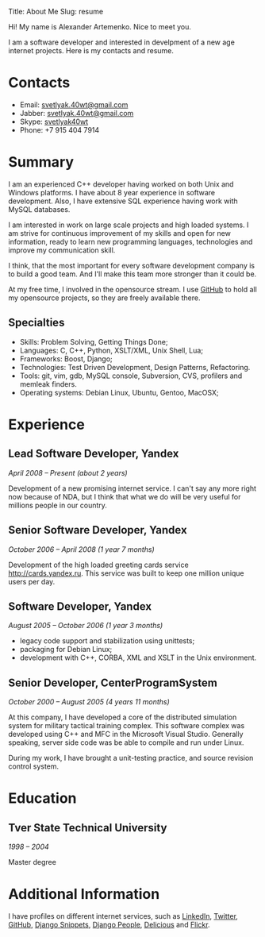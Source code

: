 Title: About Me
Slug: resume

Hi! My name is Alexander Artemenko. Nice to meet you.

I am a software developer and interested in develpment of a new age internet projects. Here is my contacts and resume.

Contacts
========

* Email: <a href="mailto:svetlyak.40wt@gmail.com">svetlyak.40wt@gmail.com</a>
* Jabber: <a href="xmpp:svetlyak.40wt@gmail.com">svetlyak.40wt@gmail.com</a>
* Skype: <a href="skype:svetlyak40wt">svetlyak40wt</a>
* Phone: +7 915 404 7914

Summary
=======

I am an experienced C++ developer having worked on both Unix and Windows platforms. I have about 8 year experience in software development. Also, I have extensive SQL experience having work with MySQL databases.

I am interested in work on large scale projects and high loaded systems. I am strive for continuous improvement of my skills and open for new information, ready to learn new programming languages, technologies and improve my communication skill.

I think, that the most important for every software development company is to build a good team. And I'll make this team more stronger than it could be.

At my free time, I involved in the opensource stream. I use [GitHub][] to hold all my opensource projects, so they are freely available there.

Specialties
-----------

* Skills: Problem Solving, Getting Things Done;
* Languages: C, C++, Python, XSLT/XML, Unix Shell, Lua;
* Frameworks: Boost, Django;
* Technologies: Test Driven Development, Design Patterns, Refactoring.
* Tools: git, vim, gdb, MySQL console, Subversion, CVS, profilers and memleak finders.
* Operating systems: Debian Linux, Ubuntu, Gentoo, MacOSX;

Experience
==========

Lead Software Developer, Yandex
-------------------------------

*April 2008 – Present (about 2 years)*

Development of a new promising internet service. I can't say any more right now because of NDA, but I think that what we do will be very useful for millions people in our country.

Senior Software Developer, Yandex
---------------------------------

*October 2006 – April 2008 (1 year 7 months)*

Development of the high loaded greeting cards service <http://cards.yandex.ru>. This service was built to keep one million unique users per day.

Software Developer, Yandex
--------------------------

*August 2005 – October 2006 (1 year 3 months)*

* legacy code support and stabilization using unittests;
* packaging for Debian Linux;
* development with C++, CORBA, XML and XSLT in the Unix environment.

Senior Developer, CenterProgramSystem
-------------------------------------

*October 2000 – August 2005 (4 years 11 months)*

At this company, I have developed a core of the distributed simulation system for military tactical training complex. This software complex was developed using C++ and MFC in the Microsoft Visual Studio. Generally speaking, server side code was be able to compile and run under Linux.

During my work, I have brought a unit-testing practice, and source revision control system.


Education
=========

Tver State Technical University
-------------------------------

*1998 – 2004*

Master degree

Additional Information
======================

I have profiles on different internet services, such as [LinkedIn][], [Twitter][], [GitHub][], [Django Snippets][DjangoSnippets], [Django People][DjangoPeople], [Delicious][] and [Flickr][].

[LinkedIn]: http://www.linkedin.com/in/svetlyak40wt
[Twitter]: http://twitter.com/svetlyak40wt
[GitHub]: http://github.com/svetlyak40wt
[Flickr]: http://flickr.com/photos/svetlyak40wt/
[DjangoPeople]: http://djangopeople.net/svetlyak40wt/
[DjangoSnippets]: http://www.djangosnippets.org/users/svetlyak/
[Delicious]: http://delicious.com/svetlyak

